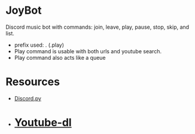 # JoyBot

Discord music bot with commands: join, leave, play, pause, stop, skip, and list.

- prefix used: . (.play)
- Play command is usable with both urls and youtube search.
- Play command also acts like a queue

# Resources

- [Discord.py](https://discordpy.readthedocs.io/en/stable/)
- # [Youtube-dl](https://github.com/ytdl-org/youtube-dl/blob/master/README.md)
